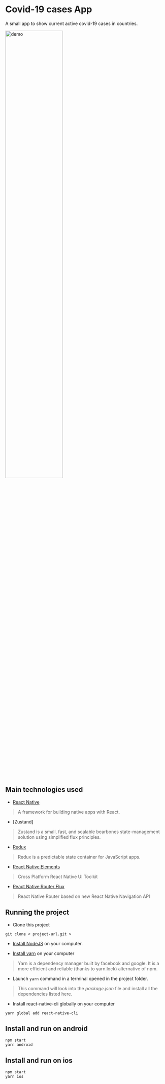 # Covid-19 cases App

A small app to show current active covid-19 cases in countries.

<img src="covid_video.webm" alt="demo" width="60%"/>


## Main technologies used

- [React Native](https://github.com/facebook/react-native)

> A framework for building native apps with React.

- [Zustand]

> Zustand is a small, fast, and scalable bearbones state-management solution using simplified flux principles.


- [Redux](http://redux.js.org/)

> Redux is a predictable state container for JavaScript apps.

- [React Native Elements](https://github.com/react-native-community/react-native-elements)

> Cross Platform React Native UI Toolkit

- [React Native Router Flux](https://github.com/aksonov/react-native-router-flux)

> React Native Router based on new React Native Navigation API


## Running the project

- Clone this project
```
git clone < project-url.git >
```

- [Install NodeJS](https://nodejs.org/en/) on your computer.

- [Install yarn](https://yarnpkg.com/en/docs/install) on your computer
> Yarn is a dependency manager built by facebook and google. It is a more efficient and reliable (thanks to yarn.lock) alternative of npm.

- Launch ``` yarn ``` command in a terminal opened in the project folder.
> This command will look into the *package.json* file and install all the dependencies listed here.

- Install react-native-cli globally on your computer
```
yarn global add react-native-cli
```

## Install and run on android
```
npm start
yarn android
```

## Install and run on ios
```
npm start
yarn ios
```

